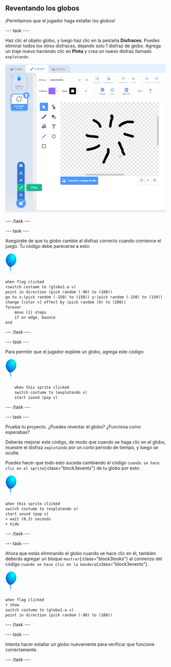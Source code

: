 ## Reventando los globos

¡Permitamos que el jugador haga estallar los globos!

--- task ---

Haz clic el objeto globo, y luego haz clic en la pestaña **Disfraces**. Puedes eliminar todos los otros disfraces, dejando solo 1 disfraz de globo. Agrega un traje nuevo haciendo clic en **Pinta** y crea un nuevo disfraz llamado `explotando`.

![disfraz de globo llamado explotando](images/balloons-costume.png)

--- /task ---

--- task ---

Asegúrate de que tu globo cambie al disfraz correcto cuando comience el juego. Tu código debe parecerse a esto:

![objeto globo](images/balloon-sprite.png)

```blocks3
when flag clicked
+switch costume to (globo1-a v)
point in direction (pick random (-90) to (180))
go to x:(pick random (-150) to (150)) y:(pick random (-150) to (150))
change [color v] effect by (pick random (0) to (200))
forever
    move (1) steps
    if on edge, bounce
end
```

--- /task ---

--- task ---

Para permitir que el jugador explote un globo, agrega este código:

![objeto globo](images/balloon-sprite.png)

```blocks3
    when this sprite clicked
    switch costume to (explotando v)
    start sound (pop v)
```

--- /task ---

--- task ---

Prueba tu proyecto. ¿Puedes reventar el globo? ¿Funciona como esperabas?

Deberás mejorar este código, de modo que cuando se haga clic en el globo, muestre el disfraz `explotando` por un corto periodo de tiempo, y luego se oculte.

Puedes hacer que todo esto suceda cambiando el código `cuando se hace clic en el sprite`{:class="block3events"} de tu globo por esto:

![objeto globo](images/balloon-sprite.png)

```blocks3
when this sprite clicked
switch costume to (explotando v)
start sound (pop v)
+ wait (0.3) seconds
+ hide
```

--- /task ---

--- task ---

Ahora que estás eliminando el globo cuando se hace clic en él, también deberás agregar un bloque `mostrar`{:class="block3looks"} al comienzo del código `cuando se hace clic en la bandera`{:class="block3events"}.

![objeto globo](images/balloon-sprite.png)

```blocks3
when flag clicked
+ show
switch costume to (globo1-a v)
point in direction (pick random (-90) to (180))
```

--- /task ---

--- task ---

Intenta hacer estallar un globo nuevamente para verificar que funcione correctamente.

--- /task ---
